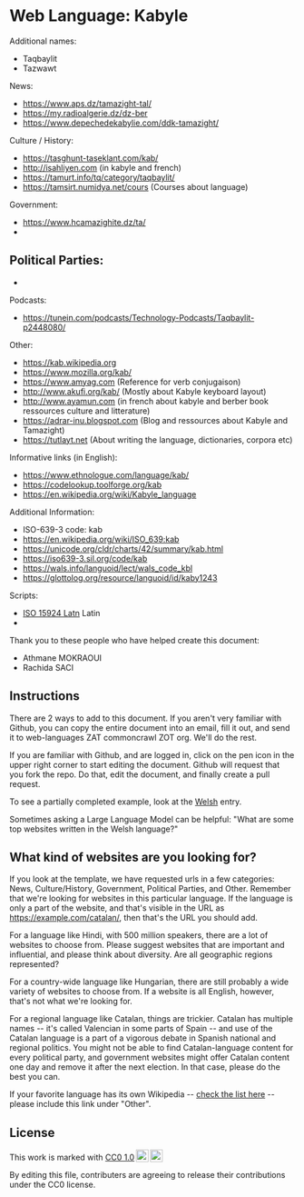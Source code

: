 # Web Language: Kabyle

Additional names:
- Taqbaylit
- Tazwawt

News:
- https://www.aps.dz/tamazight-tal/
- https://my.radioalgerie.dz/dz-ber
- https://www.depechedekabylie.com/ddk-tamazight/

Culture / History:
- https://tasghunt-taseklant.com/kab/
- http://isahliyen.com (in kabyle and french)
- https://tamurt.info/tq/category/taqbaylit/
- https://tamsirt.numidya.net/cours (Courses about language)

Government:
- https://www.hcamazighite.dz/ta/
- 

Political Parties:
- 
- 

Podcasts:
- https://tunein.com/podcasts/Technology-Podcasts/Taqbaylit-p2448080/

Other:
- https://kab.wikipedia.org
- https://www.mozilla.org/kab/
- https://www.amyag.com (Reference for verb conjugaison)
- http://www.akufi.org/kab/ (Mostly about Kabyle keyboard layout)
- http://www.ayamun.com (in french about kabyle and berber book ressources culture and litterature)
- https://adrar-inu.blogspot.com (Blog and ressources about Kabyle and Tamazight)
- https://tutlayt.net (About writing the language, dictionaries, corpora etc)

Informative links (in English):
- https://www.ethnologue.com/language/kab/
- https://codelookup.toolforge.org/kab
- https://en.wikipedia.org/wiki/Kabyle_language

Additional Information:
- ISO-639-3 code: kab
- https://en.wikipedia.org/wiki/ISO_639:kab
- https://unicode.org/cldr/charts/42/summary/kab.html
- https://iso639-3.sil.org/code/kab
- https://wals.info/languoid/lect/wals_code_kbl
- https://glottolog.org/resource/languoid/id/kaby1243


Scripts:
- <a href="https://en.wikipedia.org/wiki/ISO_15924">ISO 15924 Latn</a> Latin
- 

Thank you to these people who have helped create this document:
- Athmane MOKRAOUI
- Rachida SACI

## Instructions

There are 2 ways to add to this document. If you aren't very familiar
with Github, you can copy the entire document into an email, fill it
out, and send it to web-languages ZAT commoncrawl ZOT org. We'll do the rest.

If you are familiar with Github, and are logged in, click on the pen
icon in the upper right corner to start editing the document.
Github will request that you fork the repo. Do that, edit the
document, and finally create a pull request.

To see a partially completed example, look at the
[Welsh](../living/welsh.md) entry.

Sometimes asking a Large Language Model can be helpful: "What are some
top websites written in the Welsh language?"

## What kind of websites are you looking for?

If you look at the template, we have requested urls in a few
categories: News, Culture/History, Government, Political Parties, and
Other. Remember that we're looking for websites in this particular
language. If the language is only a part of the website, and that's
visible in the URL as https://example.com/catalan/, then that's the
URL you should add.

For a language like Hindi, with 500 million speakers, there are a lot
of websites to choose from. Please suggest websites that are important
and influential, and please think about diversity. Are all geographic
regions represented?

For a country-wide language like Hungarian, there are still probably a
wide variety of websites to choose from. If a website is all English,
however, that's not what we're looking for.

For a regional language like Catalan, things are trickier. Catalan has
multiple names -- it's called Valencian in some parts of Spain -- and
use of the Catalan language is a part of a vigorous debate in Spanish
national and regional politics. You might not be able to find
Catalan-language content for every political party, and government
websites might offer Catalan content one day and remove it after
the next election. In that case, please do the best you can.

If your favorite language has its own Wikipedia -- [check the list here](https://en.wikipedia.org/wiki/List_of_Wikipedias) --
please include this link under "Other".

## License

<p xmlns:cc="http://creativecommons.org/ns#" >This work is marked with <a href="https://creativecommons.org/publicdomain/zero/1.0/?ref=chooser-v1" target="_blank" rel="license noopener noreferrer" style="display:inline-block;">CC0 1.0<img style="height:22px!important;margin-left:3px;vertical-align:text-bottom;" src="https://mirrors.creativecommons.org/presskit/icons/cc.svg?ref=chooser-v1" alt=""><img style="height:22px!important;margin-left:3px;vertical-align:text-bottom;" src="https://mirrors.creativecommons.org/presskit/icons/zero.svg?ref=chooser-v1" alt=""></a></p>

By editing this file, contributers are agreeing to release their contributions under the CC0 license.
